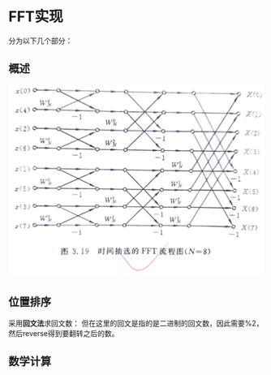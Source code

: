 # FFT实现

分为以下几个部分：

## 概述

![](img/FFT0.png)

## 位置排序

采用**回文法**求回文数：
但在这里的回文是指的是二进制的回文数，因此需要%2，然后reverse得到要翻转之后的数。



## 数学计算


## 
